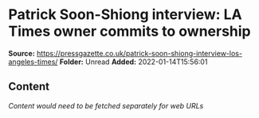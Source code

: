 # Patrick Soon-Shiong interview: LA Times owner commits to ownership

**Source:** https://pressgazette.co.uk/patrick-soon-shiong-interview-los-angeles-times/
**Folder:** Unread
**Added:** 2022-01-14T15:56:01




## Content
*Content would need to be fetched separately for web URLs*
